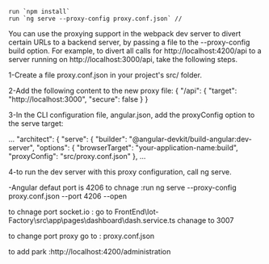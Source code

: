 
    run `npm install`
    run `ng serve --proxy-config proxy.conf.json` // 



You can use the proxying support in the webpack dev server to divert certain URLs to a backend server, by passing a file to the --proxy-config build option. For example, to divert all calls for http://localhost:4200/api to a server running on http://localhost:3000/api, take the following steps.

1-Create a file proxy.conf.json in your project's src/ folder.

2-Add the following content to the new proxy file:
{
  "/api": {
    "target": "http://localhost:3000",
    "secure": false
  }
}

3-In the CLI configuration file, angular.json, add the proxyConfig option to the serve target:


...
"architect": {
  "serve": {
    "builder": "@angular-devkit/build-angular:dev-server",
    "options": {
      "browserTarget": "your-application-name:build",
      "proxyConfig": "src/proxy.conf.json"
    },
...

4-to run the dev server with this proxy configuration, call ng serve.
 
-Angular  defaut port is 4206  to chnage :run ng serve --proxy-config proxy.conf.json  --port 4206 --open


to chnage port socket.io : go to FrontEnd\Iot-Factory\src\app\pages\dashboard\dash.service.ts   chanage to 3007

to change port proxy go to :  proxy.conf.json

to add park :http://localhost:4200/administration